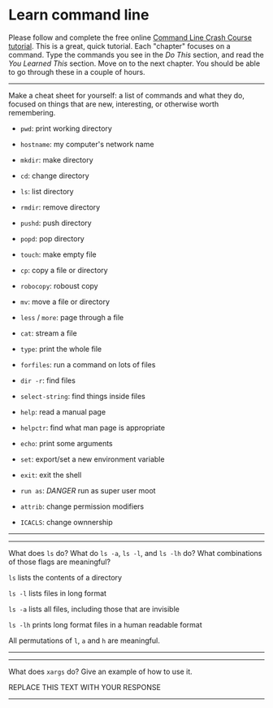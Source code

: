 # Learn command line

Please follow and complete the free online [Command Line Crash Course
tutorial](http://cli.learncodethehardway.org/book/). This is a great,
quick tutorial. Each "chapter" focuses on a command. Type the commands
you see in the _Do This_ section, and read the _You Learned This_
section. Move on to the next chapter. You should be able to go through
these in a couple of hours.


---

Make a cheat sheet for yourself: a list of commands and what they do, focused on things that are new, interesting, or otherwise worth remembering.

* `pwd`: print working directory

* `hostname`: my computer's network name

* `mkdir`: make directory

* `cd`: change directory

* `ls`: list directory

* `rmdir`: remove directory

* `pushd`: push directory

* `popd`: pop directory

* `touch`: make empty file 

* `cp`: copy a file or directory

* `robocopy`: roboust copy

* `mv`: move a file or directory

* `less` / `more`: page through a file

* `cat`: stream a file 

* `type`: print the whole file

* `forfiles`: run a command on lots of files

* `dir -r`: find files

* `select-string`: find things inside files

* `help`: read a manual page

* `helpctr`: find what man page is appropriate

* `echo`: print some arguments

* `set`: export/set a new environment variable

* `exit`: exit the shell

* `run as`: *DANGER* run as super user moot

* `attrib`: change permission modifiers 

* `ICACLS`: change ownnership


---


---

What does `ls` do? What do `ls -a`, `ls -l`, and `ls -lh` do? What combinations of those flags are meaningful?

`ls` lists the contents of a directory

`ls -l` lists files in long format

`ls -a` lists all files, including those that are invisible

`ls -lh` prints long format files in a human readable format 

All permutations of `l`, `a` and `h` are meaningful. 



---


---

What does `xargs` do? Give an example of how to use it.

REPLACE THIS TEXT WITH YOUR RESPONSE

---
